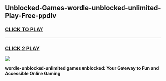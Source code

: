 
## Unblocked-Games-wordle-unblocked-unlimited-Play-Free-ppdlv
<h3>
<a href="https://premium76.site?title=wordle-unblocked-unlimited&ref=21A">CLICK TO PLAY</a></h3>
<hr>

<h3>
<a href="https://premium76.site?title=wordle-unblocked-unlimited&ref=21A">CLICK 2 PLAY</a>
  
</h3>

<a href="https://premium76.site?title=wordle-unblocked-unlimited&ref=21A"><img src="https://clearcache.store/games.png"></a>


**wordle-unblocked-unlimited games unblocked: Your Gateway to Fun and Accessible Online Gaming**
